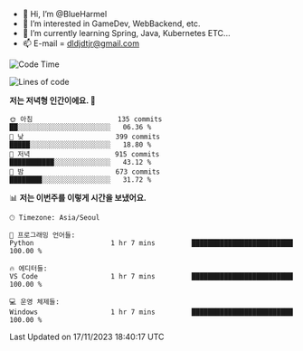 - 👋 Hi, I’m @BlueHarmel
- 👀 I’m interested in GameDev, WebBackend, etc.
- 🌱 I’m currently learning Spring, Java, Kubernetes ETC...
- 📫 E-mail = dldjdtjr@gmail.com
  <!--START_SECTION:waka-->
![Code Time](http://img.shields.io/badge/Code%20Time-310%20hrs%2033%20mins-blue)

![Lines of code](https://img.shields.io/badge/%EC%A0%80%EB%8A%94%20%EC%97%AC%ED%83%9C%EA%B9%8C%EC%A7%80%20-39.8%20million%20%EC%A4%84%EC%9D%98%20%EC%BD%94%EB%93%9C%EB%A5%BC%20%EC%9E%91%EC%84%B1%ED%96%88%EC%96%B4%EC%9A%94.-blue)

**저는 저녁형 인간이에요. 🦉** 

```text
🌞 아침                     135 commits         ██░░░░░░░░░░░░░░░░░░░░░░░   06.36 % 
🌆 낮　                     399 commits         █████░░░░░░░░░░░░░░░░░░░░   18.80 % 
🌃 저녁                     915 commits         ███████████░░░░░░░░░░░░░░   43.12 % 
🌙 밤　                     673 commits         ████████░░░░░░░░░░░░░░░░░   31.72 % 
```


📊 **저는 이번주를 이렇게 시간을 보냈어요.** 

```text
🕑︎ Timezone: Asia/Seoul

💬 프로그래밍 언어들: 
Python                   1 hr 7 mins         █████████████████████████   100.00 % 

🔥 에디터들: 
VS Code                  1 hr 7 mins         █████████████████████████   100.00 % 

💻 운영 체제들: 
Windows                  1 hr 7 mins         █████████████████████████   100.00 % 
```


 Last Updated on 17/11/2023 18:40:17 UTC
<!--END_SECTION:waka-->
<!---
BlueHarmel/BlueHarmel is a ✨ special ✨ repository because its `README.md` (this file) appears on your GitHub profile.
You can click the Preview link to take a look at your changes.
--->

